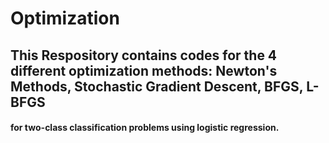 # Optimization
## This Respository contains codes for the 4 different optimization methods: Newton's Methods, Stochastic Gradient Descent, BFGS, L-BFGS
#### for two-class classification problems using logistic regression.
